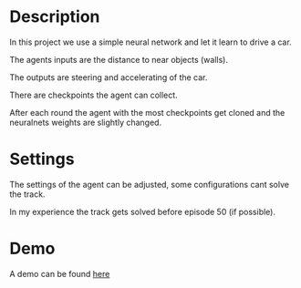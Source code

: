 # Description
In this project we use a simple neural network and let it learn to drive a car.

The agents inputs are the distance to near objects (walls).

The outputs are steering and accelerating of the car.

There are checkpoints the agent can collect.

After each round the agent with the most checkpoints get cloned and the neuralnets weights are slightly changed.

# Settings
The settings of the agent can be adjusted, some configurations cant solve the track.

In my experience the track gets solved before episode 50 (if possible).

# Demo
A demo can be found [here](https://js.project-zeta.org/ML-Driver)